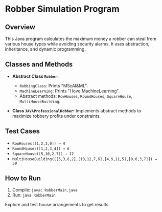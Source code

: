 # Robber Simulation Program

## Overview
This Java program calculates the maximum money a robber can steal from various house types while avoiding security alarms. It uses abstraction, inheritance, and dynamic programming.

## Classes and Methods
- **Abstract Class `Robber`:**  
  - `RobbingClass`: Prints "MScAI&ML".  
  - `MachineLearning`: Prints "I love MachineLearning".  
  - Abstract methods: `RowHouses`, `RoundHouses`, `SquareHouse`, `MultiHouseBuilding`.  

- **Class `JAVAProfessionalRobber`:** Implements abstract methods to maximize robbery profits under constraints.

## Test Cases
- `RowHouses([1,2,3,0]) → 4`
- `RoundHouses([1,2,3,4]) → 6`
- `SquareHouse([5,10,2,7]) → 17`
- `MultiHouseBuilding([[5,3,8,2],[10,12,7,6],[4,9,11,5],[8,6,3,7]]) → 59`

## How to Run
1. Compile: `javac RobberMain.java`  
2. Run: `java RobberMain`  

Explore and test house arrangements to get results.

